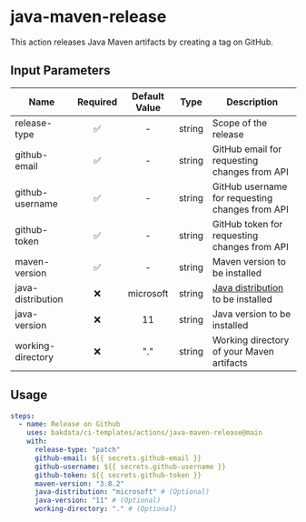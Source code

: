# java-maven-release

This action releases Java Maven artifacts by creating a tag on GitHub.

## Input Parameters

| Name              | Required | Default Value |  Type  | Description                                                                                        |
| ----------------- | :------: | :-----------: | :----: | -------------------------------------------------------------------------------------------------- |
| release-type      |    ✅     |       -       | string | Scope of the release                                                                               |
| github-email      |    ✅     |       -       | string | GitHub email for requesting changes from API                                                       |
| github-username   |    ✅     |       -       | string | GitHub username for requesting changes from API                                                    |
| github-token      |    ✅     |       -       | string | GitHub token for requesting changes from API                                                       |
| maven-version     |    ✅     |       -       | string | Maven version to be installed                                                                      |
| java-distribution |    ❌     |   microsoft   | string | [Java distribution](https://github.com/actions/setup-java#supported-distributions) to be installed |
| java-version      |    ❌     |      11       | string | Java version to be installed                                                                       |
| working-directory |    ❌     |      "."      | string | Working directory of your Maven artifacts                                                          |

## Usage

```yaml
steps:
  - name: Release on Github
    uses: bakdata/ci-templates/actions/java-maven-release@main
    with:
      release-type: "patch"
      github-email: ${{ secrets.github-email }}
      github-username: ${{ secrets.github-username }}
      github-token: ${{ secrets.github-token }}
      maven-version: "3.8.2"
      java-distribution: "microsoft" # (Optional)
      java-version: "11" # (Optional)
      working-directory: "." # (Optional)
```
